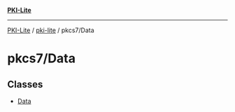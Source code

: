 [**PKI-Lite**](../../../README.md)

---

[PKI-Lite](../../../README.md) / [pki-lite](../../README.md) / pkcs7/Data

# pkcs7/Data

## Classes

- [Data](classes/Data.md)
